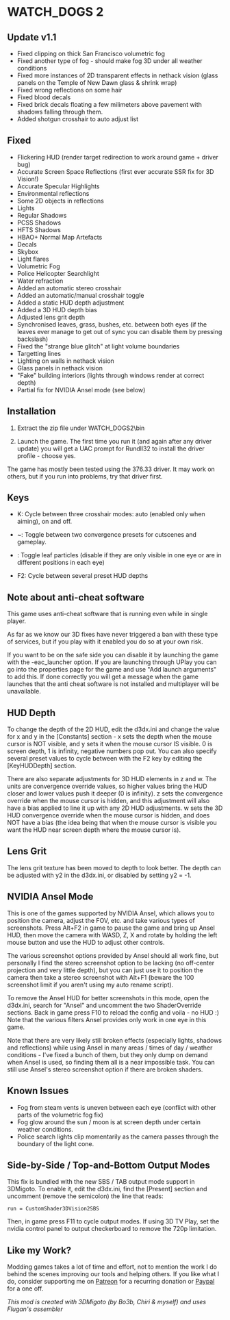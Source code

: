 WATCH_DOGS 2
============

Update v1.1
-----------
- Fixed clipping on thick San Francisco volumetric fog
- Fixed another type of fog - should make fog 3D under all weather conditions
- Fixed more instances of 2D transparent effects in nethack vision (glass
  panels on the Temple of New Dawn glass & shrink wrap)
- Fixed wrong reflections on some hair
- Fixed blood decals
- Fixed brick decals floating a few milimeters above pavement with shadows
  falling through them.
- Added shotgun crosshair to auto adjust list

Fixed
-----
- Flickering HUD (render target redirection to work around game + driver bug)
- Accurate Screen Space Reflections (first ever accurate SSR fix for 3D Vision!)
- Accurate Specular Highlights
- Environmental reflections
- Some 2D objects in reflections
- Lights
- Regular Shadows
- PCSS Shadows
- HFTS Shadows
- HBAO+ Normal Map Artefacts
- Decals
- Skybox
- Light flares
- Volumetric Fog
- Police Helicopter Searchlight
- Water refraction
- Added an automatic stereo crosshair
- Added an automatic/manual crosshair toggle
- Added a static HUD depth adjustment
- Added a 3D HUD depth bias
- Adjusted lens grit depth
- Synchronised leaves, grass, bushes, etc. between both eyes (if the leaves
  ever manage to get out of sync you can disable them by pressing backslash)
- Fixed the "strange blue glitch" at light volume boundaries
- Targetting lines
- Lighting on walls in nethack vision
- Glass panels in nethack vision
- "Fake" building interiors (lights through windows render at correct depth)
- Partial fix for NVIDIA Ansel mode (see below)

Installation
------------
1. Extract the zip file under WATCH_DOGS2\bin

2. Launch the game. The first time you run it (and again after any driver
   update) you will get a UAC prompt for Rundll32 to install the driver
   profile - choose yes.

The game has mostly been tested using the 376.33 driver. It may work on others,
but if you run into problems, try that driver first.

Keys
----
- K: Cycle between three crosshair modes: auto (enabled only when aiming), on
  and off.

- ~: Toggle between two convergence presets for cutscenes and gameplay.

- \: Toggle leaf particles (disable if they are only visible in one eye or are
  in different positions in each eye)

- F2: Cycle between several preset HUD depths

Note about anti-cheat software
------------------------------
This game uses anti-cheat software that is running even while in single player.

As far as we know our 3D fixes have never triggered a ban with these type of
services, but if you play with it enabled you do so at your own risk.

If you want to be on the safe side you can disable it by launching the game
with the -eac_launcher option. If you are launching through UPlay you can go
into the properties page for the game and use "Add launch arguments" to add
this. If done correctly you will get a message when the game launches that the
anti cheat software is not installed and multiplayer will be unavailable.

HUD Depth
---------
To change the depth of the 2D HUD, edit the d3dx.ini and change the value for x
and y in the [Constants] section - x sets the depth when the mouse cursor is
NOT visible, and y sets it when the mouse cursor IS visible. 0 is screen depth,
1 is infinity, negative numbers pop out. You can also specify several preset
values to cycle between with the F2 key by editing the [KeyHUDDepth] section.

There are also separate adjustments for 3D HUD elements in z and w. The units
are convergence override values, so higher values bring the HUD closer and
lower values push it deeper (0 is infinity). z sets the convergence override
when the mouse cursor is hidden, and this adjustment will also have a bias
applied to line it up with any 2D HUD adjustments. w sets the 3D HUD
convergence override when the mouse cursor is hidden, and does NOT have a bias
(the idea being that when the mouse cursor is visible you want the HUD near
screen depth where the mouse cursor is).

Lens Grit
---------
The lens grit texture has been moved to depth to look better. The depth can be
adjusted with y2 in the d3dx.ini, or disabled by setting y2 = -1.

NVIDIA Ansel Mode
-----------------
This is one of the games supported by NVIDIA Ansel, which allows you to
position the camera, adjust the FOV, etc. and take various types of
screenshots. Press Alt+F2 in game to pause the game and bring up Ansel HUD,
then move the camera with WASD, Z, X and rotate by holding the left mouse
button and use the HUD to adjust other controls.

The various screenshot options provided by Ansel should all work fine, but
personally I find the stereo screenshot option to be lacking (no off-center
projection and very little depth), but you can just use it to position the
camera then take a stereo screenshot with Alt+F1 (beware the 100 screenshot
limit if you aren't using my auto rename script).

To remove the Ansel HUD for better screenshots in this mode, open the d3dx.ini,
search for "Ansel" and uncomment the two ShaderOverride sections. Back in game
press F10 to reload the config and voila - no HUD :) Note that the various
filters Ansel provides only work in one eye in this game.

Note that there are very likely still broken effects (especially lights,
shadows and reflections) while using Ansel in many areas / times of day /
weather conditions - I've fixed a bunch of them, but they only dump on demand
when Ansel is used, so finding them all is a near impossible task. You can
still use Ansel's stereo screenshot option if there are broken shaders.

Known Issues
------------
- Fog from steam vents is uneven between each eye (conflict with other parts of
  the volumetric fog fix)
- Fog glow around the sun / moon is at screen depth under certain weather
  conditions.
- Police search lights clip momentarily as the camera passes through the
  boundary of the light cone.

Side-by-Side / Top-and-Bottom Output Modes
------------------------------------------
This fix is bundled with the new SBS / TAB output mode support in 3DMigoto. To
enable it, edit the d3dx.ini, find the [Present] section and uncomment (remove
the semicolon) the line that reads:

    run = CustomShader3DVision2SBS

Then, in game press F11 to cycle output modes. If using 3D TV Play, set the
nvidia control panel to output checkerboard to remove the 720p limitation.

Like my Work?
-------------
Modding games takes a lot of time and effort, not to mention the work I do
behind the scenes improving our tools and helping others. If you like what I
do, consider supporting me on [Patreon](https://www.patreon.com/DarkStarSword)
for a recurring donation or [Paypal](https://www.paypal.me/DarkStarSword) for a
one off.

_This mod is created with 3DMigoto (by Bo3b, Chiri & myself) and uses Flugan's
assembler_
